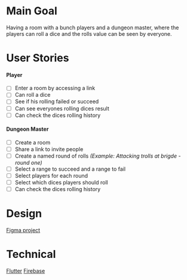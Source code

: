 # Main Goal
Having a room with a bunch players and a dungeon master, where the players can roll a dice and the rolls value can be seen by everyone.

# User Stories
#### Player
- [ ] Enter a room by accessing a link
- [ ] Can roll a dice
- [ ] See if his rolling failed or succeed
- [ ] Can see everyones rolling dices result
- [ ] Can check the dices rolling history

#### Dungeon Master
- [ ] Create a room
- [ ] Share a link to invite people
- [ ] Create a named round of rolls _(Example: Attacking trolls at brigde - round one)_
- [ ] Select a range to succeed and a range to fail
- [ ] Select players for each round
- [ ] Select which dices players should roll
- [ ] Can check the dices rolling history

# Design
[Figma project](https://www.figma.com/file/qglV9g2aNH6ds7A7a8eHCK)

# Technical
[Flutter](https://flutter.dev/docs/get-started/install)
[Firebase](https://firebase.google.com/docs/cli)
